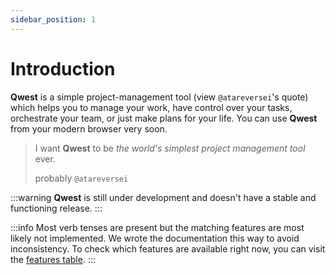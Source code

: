 ```yaml
---
sidebar_position: 1
---
```


# Introduction

**Qwest** is a simple project-management tool (view `@atareversei`'s quote) which helps you to manage your work, have control over your tasks, orchestrate your team, or just make plans for your life. You can use **Qwest** from your modern browser very soon.

> I want **Qwest** to be _the world's simplest project management tool_ ever.
>
> probably `@atareversei`

:::warning
**Qwest** is still under development and doesn't have a stable and functioning release.
:::

:::info
Most verb tenses are present but the matching features are most likely not implemented. We wrote the documentation this way to avoid inconsistency. To check which features are available right now, you can visit the [features table](/docs/main/project-definition/features).
:::
